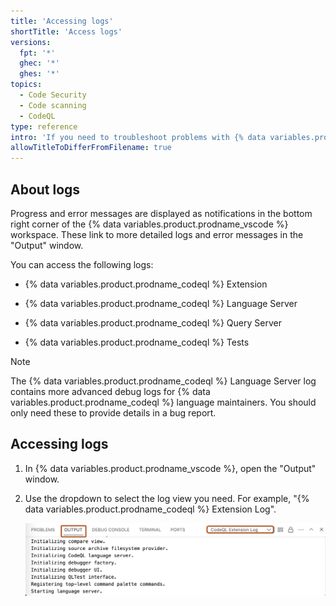 ```yaml
---
title: 'Accessing logs'
shortTitle: 'Access logs'
versions:
  fpt: '*'
  ghec: '*'
  ghes: '*'
topics:
  - Code Security
  - Code scanning
  - CodeQL
type: reference
intro: 'If you need to troubleshoot problems with {% data variables.product.prodname_codeql %} for {% data variables.product.prodname_vscode %}, there are several logs you can access.'
allowTitleToDifferFromFilename: true
---
```


## About logs

Progress and error messages are displayed as notifications in the bottom right corner of the {% data variables.product.prodname_vscode %} workspace. These link to more detailed logs and error messages in the "Output" window.

You can access the following logs:

* {% data variables.product.prodname_codeql %} Extension

* {% data variables.product.prodname_codeql %} Language Server

* {% data variables.product.prodname_codeql %} Query Server

* {% data variables.product.prodname_codeql %} Tests

> [!NOTE]
> The {% data variables.product.prodname_codeql %} Language Server log contains more advanced debug logs for {% data variables.product.prodname_codeql %} language maintainers. You should only need these to provide details in a bug report.

## Accessing logs

1. In {% data variables.product.prodname_vscode %}, open the "Output" window.

1. Use the dropdown to select the log view you need. For example, "{% data variables.product.prodname_codeql %} Extension Log".

    ![Screenshot of the "Output" window in VS Code (as highlighted in dark orange). The dropdown is also highlighted, with "CodeQL Extension Log" selected.](/assets/images/help/security/codeql-for-vs-code-access-logs.png)
